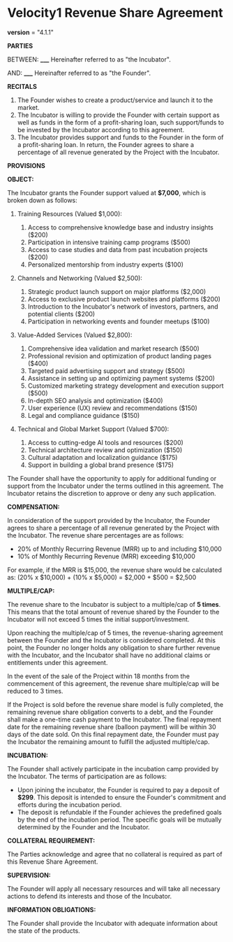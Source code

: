 # Velocity1 Revenue Share Agreement

**version** = "4.1.1"

**PARTIES**

BETWEEN: **\_\_\_**
Hereinafter referred to as "the Incubator".

AND: **\_\_\_**
Hereinafter referred to as "the Founder".

**RECITALS**

1. The Founder wishes to create a product/service and launch it to the market.
2. The Incubator is willing to provide the Founder with certain support as well as funds in the form of a profit-sharing loan, such support/funds to be invested by the Incubator according to this agreement.
3. The Incubator provides support and funds to the Founder in the form of a profit-sharing loan. In return, the Founder agrees to share a percentage of all revenue generated by the Project with the Incubator.

**PROVISIONS**

**OBJECT:**

The Incubator grants the Founder support valued at **$7,000**, which is broken down as follows:

1. Training Resources (Valued $1,000):

   1. Access to comprehensive knowledge base and industry insights ($200)
   2. Participation in intensive training camp programs ($500)
   3. Access to case studies and data from past incubation projects ($200)
   4. Personalized mentorship from industry experts ($100)

2. Channels and Networking (Valued $2,500):

   1. Strategic product launch support on major platforms ($2,000)
   2. Access to exclusive product launch websites and platforms ($200)
   3. Introduction to the Incubator's network of investors, partners, and potential clients ($200)
   4. Participation in networking events and founder meetups ($100)

3. Value-Added Services (Valued $2,800):

   1. Comprehensive idea validation and market research ($500)
   2. Professional revision and optimization of product landing pages ($400)
   3. Targeted paid advertising support and strategy ($500)
   4. Assistance in setting up and optimizing payment systems ($200)
   5. Customized marketing strategy development and execution support ($500)
   6. In-depth SEO analysis and optimization ($400)
   7. User experience (UX) review and recommendations ($150)
   8. Legal and compliance guidance ($150)

4. Technical and Global Market Support (Valued $700):
   1. Access to cutting-edge AI tools and resources ($200)
   2. Technical architecture review and optimization ($150)
   3. Cultural adaptation and localization guidance ($175)
   4. Support in building a global brand presence ($175)

The Founder shall have the opportunity to apply for additional funding or support from the Incubator under the terms outlined in this agreement. The Incubator retains the discretion to approve or deny any such application.

**COMPENSATION:**

In consideration of the support provided by the Incubator, the Founder agrees to share a percentage of all revenue generated by the Project with the Incubator. The revenue share percentages are as follows:

- 20% of Monthly Recurring Revenue (MRR) up to and including $10,000
- 10% of Monthly Recurring Revenue (MRR) exceeding $10,000

For example, if the MRR is $15,000, the revenue share would be calculated as:
(20% x $10,000) + (10% x $5,000) = $2,000 + $500 = $2,500

**MULTIPLE/CAP:**

The revenue share to the Incubator is subject to a multiple/cap of **5 times**. This means that the total amount of revenue shared by the Founder to the Incubator will not exceed 5 times the initial support/investment.

Upon reaching the multiple/cap of 5 times, the revenue-sharing agreement between the Founder and the Incubator is considered completed. At this point, the Founder no longer holds any obligation to share further revenue with the Incubator, and the Incubator shall have no additional claims or entitlements under this agreement.

In the event of the sale of the Project within 18 months from the commencement of this agreement, the revenue share multiple/cap will be reduced to 3 times.

If the Project is sold before the revenue share model is fully completed, the remaining revenue share obligation converts to a debt, and the Founder shall make a one-time cash payment to the Incubator. The final repayment date for the remaining revenue share (balloon payment) will be within 30 days of the date sold. On this final repayment date, the Founder must pay the Incubator the remaining amount to fulfill the adjusted multiple/cap.

**INCUBATION:**

The Founder shall actively participate in the incubation camp provided by the Incubator. The terms of participation are as follows:

- Upon joining the incubator, the Founder is required to pay a deposit of **$299**. This deposit is intended to ensure the Founder's commitment and efforts during the incubation period.
- The deposit is refundable if the Founder achieves the predefined goals by the end of the incubation period. The specific goals will be mutually determined by the Founder and the Incubator.

**COLLATERAL REQUIREMENT:**

The Parties acknowledge and agree that no collateral is required as part of this Revenue Share Agreement.

**SUPERVISION:**

The Founder will apply all necessary resources and will take all necessary actions to defend its interests and those of the Incubator.

**INFORMATION OBLIGATIONS:**

The Founder shall provide the Incubator with adequate information about the state of the products.
